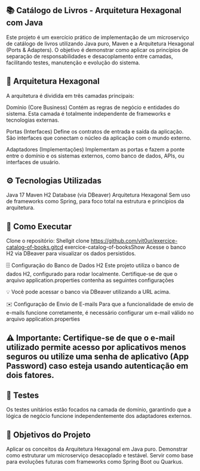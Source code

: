 ## 📚 Catálogo de Livros - Arquitetura Hexagonal com Java
Este projeto é um exercício prático de implementação de um microserviço de catálogo de livros utilizando Java puro, Maven e a Arquitetura Hexagonal (Ports & Adapters). O objetivo é demonstrar como aplicar os princípios de separação de responsabilidades e desacoplamento entre camadas, facilitando testes, manutenção e evolução do sistema.

## 🧱 Arquitetura Hexagonal
A arquitetura é dividida em três camadas principais:

Domínio (Core Business)
Contém as regras de negócio e entidades do sistema. Esta camada é totalmente independente de frameworks e tecnologias externas.

Portas (Interfaces)
Define os contratos de entrada e saída da aplicação. São interfaces que conectam o núcleo da aplicação com o mundo externo.

Adaptadores (Implementações)
Implementam as portas e fazem a ponte entre o domínio e os sistemas externos, como banco de dados, APIs, ou interfaces de usuário.

## ⚙️ Tecnologias Utilizadas

Java 17
Maven
H2 Database (via DBeaver)
Arquitetura Hexagonal
Sem uso de frameworks como Spring, para foco total na estrutura e princípios da arquitetura.

## 🚀 Como Executar

Clone o repositório:
Shellgit clone https://github.com/vit0ur/exercice-catalog-of-books.gitcd exercice-catalog-of-booksShow
Acesse o banco H2 via DBeaver para visualizar os dados persistidos.

🗄️ Configuração do Banco de Dados H2
Este projeto utiliza o banco de dados H2, configurado para rodar localmente. 
Certifique-se de que o arquivo application.properties contenha as seguintes configurações

💡 Você pode acessar o banco via DBeaver utilizando a URL acima.

✉️ Configuração de Envio de E-mails
Para que a funcionalidade de envio de e-mails funcione corretamente, é necessário configurar um e-mail válido no arquivo application.properties

## ⚠️ Importante: Certifique-se de que o e-mail utilizado permite acesso por aplicativos menos seguros ou utilize uma senha de aplicativo (App Password) caso esteja usando autenticação em dois fatores.

## 🧪 Testes
Os testes unitários estão focados na camada de domínio, garantindo que a lógica de negócio funcione independentemente dos adaptadores externos.

## 📌 Objetivos do Projeto

Aplicar os conceitos da Arquitetura Hexagonal em Java puro.
Demonstrar como estruturar um microserviço desacoplado e testável.
Servir como base para evoluções futuras com frameworks como Spring Boot ou Quarkus.
